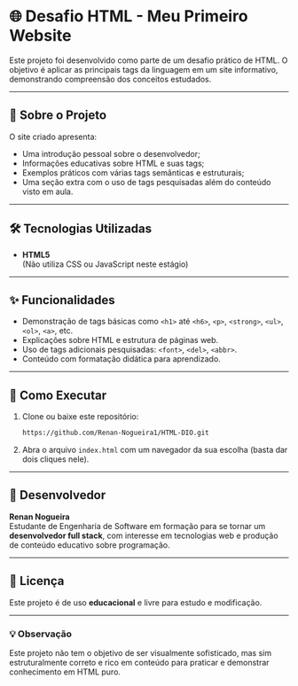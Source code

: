 # 🌐 Desafio HTML - Meu Primeiro Website

Este projeto foi desenvolvido como parte de um desafio prático de HTML. O objetivo é aplicar as principais tags da linguagem em um site informativo, demonstrando compreensão dos conceitos estudados.

---

## 📘 Sobre o Projeto

O site criado apresenta:
- Uma introdução pessoal sobre o desenvolvedor;
- Informações educativas sobre HTML e suas tags;
- Exemplos práticos com várias tags semânticas e estruturais;
- Uma seção extra com o uso de tags pesquisadas além do conteúdo visto em aula.

---

## 🛠️ Tecnologias Utilizadas

- **HTML5**  
(Não utiliza CSS ou JavaScript neste estágio)

---

## ✨ Funcionalidades

- Demonstração de tags básicas como `<h1>` até `<h6>`, `<p>`, `<strong>`, `<ul>`, `<ol>`, `<a>`, etc.
- Explicações sobre HTML e estrutura de páginas web.
- Uso de tags adicionais pesquisadas: `<font>`, `<del>`, `<abbr>`.
- Conteúdo com formatação didática para aprendizado.

---

## 🚀 Como Executar

1. Clone ou baixe este repositório:
   ```bash
   https://github.com/Renan-Nogueira1/HTML-DIO.git
   ```

2. Abra o arquivo `index.html` com um navegador da sua escolha (basta dar dois cliques nele).

---

## 👤 Desenvolvedor

**Renan Nogueira**  
Estudante de Engenharia de Software em formação para se tornar um **desenvolvedor full stack**, com interesse em tecnologias web e produção de conteúdo educativo sobre programação.

---

## 📄 Licença

Este projeto é de uso **educacional** e livre para estudo e modificação.

---

### 💡 Observação

Este projeto não tem o objetivo de ser visualmente sofisticado, mas sim estruturalmente correto e rico em conteúdo para praticar e demonstrar conhecimento em HTML puro.
